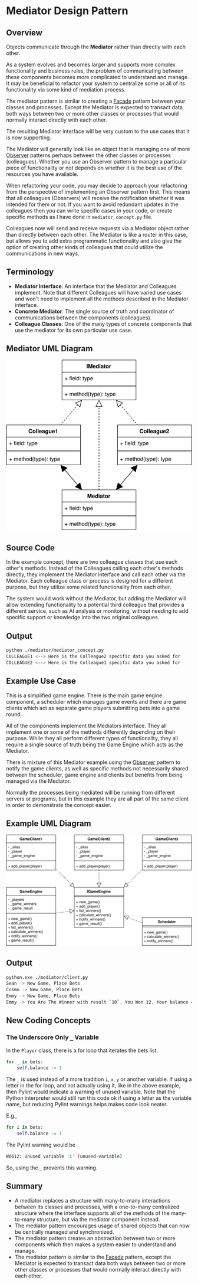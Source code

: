 # Mediator Design Pattern

## Overview

Objects communicate through the **Mediator** rather than directly with each other.

As a system evolves and becomes larger and supports more complex functionality and business rules, the problem of communicating between these components becomes more complicated to understand and manage. It may be beneficial to refactor your system to centralize some or all of its functionality via some kind of mediation process.

The mediator pattern is similar to creating a [Facade](facade/README.md) pattern between your classes and processes. Except the Mediator is expected to transact data both ways between two or more other classes or processes that would normally interact directly with each other.

The resulting Mediator interface will be very custom to the use cases that it is now supporting.

The Mediator will generally look like an object that is managing one of more [Observer](observer/README.md) patterns perhaps between the other classes or processes (colleagues). Whether you use an Observer pattern to manage a particular piece of functionality or not depends on whether it is the best use of the resources you have available.

When refactoring your code, you may decide to approach your refactoring from the perspective of implementing an Observer pattern first. This means that all colleagues (Observers) will receive the notification whether it was intended for them or not. If you want to avoid redundant updates in the colleagues then you can write specific cases in your code, or create specific methods as I have done in `mediator_concept.py` file.

Colleagues now will send and receive requests via a Mediator object rather than directly between each other. The Mediator is like a router in this case, but allows you to add extra programmatic functionality and also give the option of creating other kinds of colleagues that could utilize the communications in new ways.

## Terminology

* **Mediator Interface**: An interface that the Mediator and Colleagues implement. Note that different Colleagues will have varied use cases and won't need to implement all the methods described in the Mediator interface.
* **Concrete Mediator**: The single source of truth and coordinator of communications between the components (colleagues).
* **Colleague Classes**: One of the many types of concrete components that use the mediator for its own particular use case. 

## Mediator UML Diagram

![Mediator Pattern UML Diagram](/img/mediator_concept.svg)

## Source Code

In the example concept, there are two colleague classes that use each other's methods. Instead of the Colleagues calling each other's methods directly, they implement the Mediator interface and call each other via the Mediator. Each colleague class or process is designed for a different purpose, but they utilize some related functionality from each other.

The system would work without the Mediator, but adding the Mediator will allow extending functionality to a potential third colleague that provides a different service, such as AI analysis or monitoring, without needing to add specific support or knowledge into the two original colleagues.

## Output

``` bash
python ./mediator/mediator_concept.py    
COLLEAGUE1 <--> Here is the Colleague2 specific data you asked for
COLLEAGUE2 <--> Here is the Colleague1 specific data you asked for
```

## Example Use Case

This is a simplified game engine. There is the main game engine component, a scheduler which manages game events and there are game clients which act as separate game players submitting bets into a game round.

All of the components implement the Mediators interface. They all implement one or some of the methods differently depending on their purpose. While they all perform different types of functionality, they all require a single source of truth being the Game Engine which acts as the Mediator.

There is mixture of this Mediator example using the [Observer](observer/README.md) pattern to notify the game clients, as well as specific methods not necessarily shared between the scheduler, game engine and clients but benefits from being managed via the Mediator.

Normally the processes being mediated will be running from different servers or programs, but in this example they are all part of the same client in order to demonstrate the concept easier.

## Example UML Diagram

![Mediator Pattern UML Diagram](/img/mediator_example.svg)

## Output

``` bash
python.exe ./mediator/client.py
Sean -> New Game, Place Bets
Cosmo -> New Game, Place Bets
Emmy -> New Game, Place Bets
Emmy -> You Are The Winner with result `10`. You Won 12. Your balance = 310
```

## New Coding Concepts

### The Underscore Only `_` Variable

In the `Player` class, there is a for loop that iterates the bets list.

``` python
for _ in bets:
    self.balance -= 1
```

The `_` is used instead of a more tradition `i`, `x`, `y` or another variable. If using a letter in the for loop, and not actually using it, like in the above example, then Pylint would indicate a warning of unused variable. Note that the Python interpreter would still run this code ok if using a letter as the variable name, but reducing Pylint warnings helps makes code look neater.

E.g., 

``` python
for i in bets:
    self.balance -= 1
```

The Pylint warning would be

``` bash
W0612: Unused variable 'i' (unused-variable)
```

So, using the `_` prevents this warning.

## Summary

* A mediator replaces a structure with many-to-many interactions between its classes and processes, with a one-to-many centralized structure where the interface supports all of the methods of the many-to-many structure, but via the mediator component instead.
* The mediator pattern encourages usage of shared objects that can now be centrally managed and synchronized.
* The mediator pattern creates an abstraction between two or more components which then makes a system easier to understand and manage.
* The mediator pattern is similar to the [Facade](facade/README.md) pattern, except the Mediator is expected to transact data both ways between two or more other classes or processes that would normally interact directly with each other.

